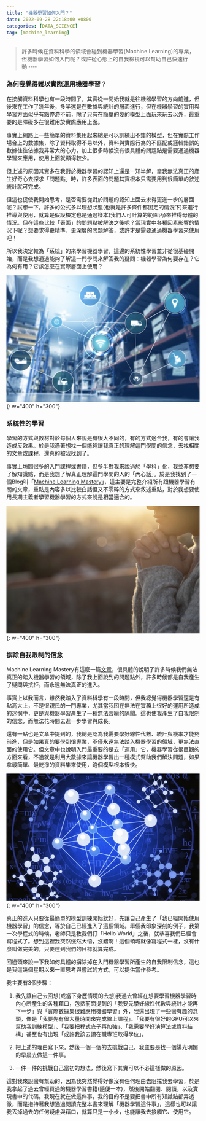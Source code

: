 ```yaml
---
title: "機器學習如何入門？"
date: 2022-09-28 22:18:00 +0800
categories: [DATA_SCIENCE]
tag: [machine_learning]
---
```


> 許多時候在資料科學的領域會碰到機器學習(Machine Learning)的專業，但機器學習如何入門呢？或許從心態上的自我檢視可以幫助自己快速行動⋯⋯

### **為何我覺得難以實際運用機器學習？**

在接觸資料科學也有一段時間了，其實從一開始我就是往機器學習的方向前進，但後來在工作了幾年後，多半還是在數據與統計的層面進行，但在機器學習的實用與學習方面似乎有點停滯不前，除了只有在簡單的幾的模型上面玩來玩去以外，最重要的是障礙多在很難用於實際應用上面。

事實上網路上一些簡單的資料集用起來總是可以訓練出不錯的模型，但在實際工作場合上的數據集，除了資料取得不易以外，資料與實際行為的不匹配或邏輯錯誤的數據往往佔據我非常大的心力，加上很多時候沒有很具體的問題點是需要通過機器學習來應用，使用上面就顯得較少。

但上述的原因其實多在我對於機器學習的認知上還是一知半解，當我無法真正的產生好奇心去探求「問題點」時，許多表面的問題其實根本只需要用到很簡單的敘述統計就可完成。

但這也促使我開始思考，是否需要從對於問題的認知上面去求得更進一步的層面呢？試想一下，許多的公式多以理想狀態(也就是許多條件都固定的情況下)來進行推導與使用，就算是假設檢定也是通過樣本(我們人可計算的範圍內)來推得母體的情況。但在這些比較「表面」的問題點被解決之後呢？當現實中各種因素影響的情況下呢？想要求得更精準、更深層的問題解答，或許才是需要通過機器學習來使用吧！

所以我決定較為「系統」的來學習機器學習，這邊的系統性學習並非從很基礎開始，而是我想通過能夠了解這一門學問來解答我的疑問：機器學習為何要存在？它為何有用？它該怎麼在實際層面上使用？

![人工智慧看起來總是美好的，卻還是要實際落地](/assets/img/data_science/future.png){: w="400" h="300"}

### **系統性的學習**

學習的方式與教材對於每個人來說是有很大不同的，有的方式適合我，有的會讓我造成反效果。於是我憑著想找一個能夠讓我真正的理解這門學問的信念，去找相關的文章或課程，還真的被我找到了。

事實上坊間很多的入門課程或書籍，但多半對我來說過於「學科」化，我並非想要了解知識點，而是我想了解真正理解這門學問的人的「內心話」。於是我找到了一個Blog叫「[Machine Learning Mastery](https://machinelearningmastery.com)」，這主要是完整介紹所有跟機器學習有關的文章，重點是內容多以比較白話但又不零碎的方式來敘述重點，對於我想要使用長期主義者學習機器學習的方式來說是相當適合的。

![摒除自我限制的信念](/assets/img/data_science/hope.png){: w="400" h="300"}

### **摒除自我限制的信念**

Machine Learning Mastery有這麼一篇[文章](https://machinelearningmastery.com/what-is-holding-you-back-from-your-machine-learning-goals/)，很具體的說明了許多時候我們無法真正的踏入機器學習的領域，除了我上面說到的問題點外，許多時候都是自我產生了疑問與抗拒，而永遠無法真正的進入。

事實上以我而言，雖然我踏入了資料科學有一段時間，但我總覺得機器學習還是有點高大上，不是很親民的一門專業，尤其當我困在無法在實務上很好的運用所造成的迷惘中，更是與機器學習產生了一種無法言喻的隔閡。這也使我產生了自我限制的信念，而無法花時間去進一步學習與成長。

還有一點也是文章中提到的，我總是認為我需要學好線性代數、統計與機率才能夠前進，但是如果真的要學到很專業，不僅永遠無法踏入機器學習的領域，更無法直面的使用它。但文章中也說明入門最重要的是去「運用」它，機器學習從很巨觀的方面來看，不過就是利用大數據來讓機器學習出一種模式幫助我們解決問題，如果拿最簡單、最乾淨的資料集來使用，跑個模型根本很快。

![只要從最簡單的模型訓練開始就好](/assets/img/data_science/network.png){: w="400" h="300"}

真正的進入只要從最簡單的模型訓練開始就好，先讓自己產生了「我已經開始使用機器學習」的信念，等於自己已經進入了這個領域。舉個我印象深刻的例子，我第一次學程式的時候，老師只是教我們打「Hello World」之後，就恭喜我們已經會寫程式了。想到這裡我突然恍然大悟，沒錯啊！這個領域就像寫程式一樣，沒有什麼叫做完美的，只要達到我們的目標就算完成。

回過頭來說一下我如何具體的摒除掉在入門機器學習所產生的自我限制信念，這也是我這幾個星期以來一直思考與嘗試的方式，可以提供當作參考。

我主要有3個步驟：

1. 我先讓自己去回想(或當下身歷情境的去想)我過去曾經在想要學習機器學習時內心所產生的各種藉口，包括前面提到的「我要先學好線性代數與統計才能再下一步」與「實際數據集很難應用機器學習」外，我還出現了一些蠻有趣的念頭，像是「我要先有很大量時間來完成線上課程」、「我要有很好的GPU可以來幫助我訓練模型」、「我要把程式底子再加強」、「我需要學好演算法或資料結構」甚至也有出現「或許我該去讀在職專班取得學位」。

2. 把上述的理由寫下來，然後一個一個的去挑戰自己。我主要是找一個陽光明媚的早晨去做這一件事。

3. 一件一件的挑戰自己當初的想法，然後寫下其實可以不必這樣做的原因。

這對我來說蠻有幫助的，因為我突然覺得好像沒有任何理由去阻擋我去學習，於是我拿起了過去曾經買過的機器學習書籍(隨便一本)，然後開始翻閱、閱讀，以及實現書中的代碼。我現在就在做這件事，我的目的不是要把書中所有知識點都弄透徹，而是抱持著我想通過閱讀完整本書來理解「機器學習這件事」，這樣也可以讓我丟掉過去的任何疑慮與藉口，就算只是一小步，也能讓我去接觸它、使用它。